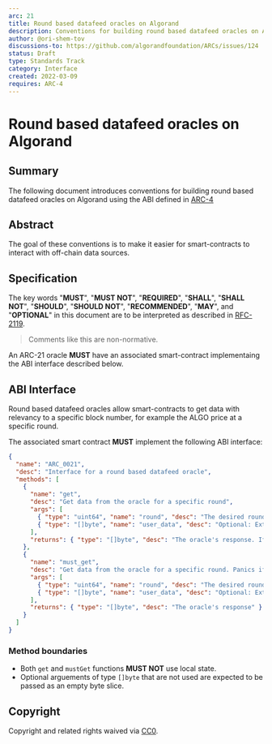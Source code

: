 ```yaml
---
arc: 21
title: Round based datafeed oracles on Algorand
description: Conventions for building round based datafeed oracles on Algorand
author: @ori-shem-tov
discussions-to: https://github.com/algorandfoundation/ARCs/issues/124
status: Draft
type: Standards Track
category: Interface
created: 2022-03-09
requires: ARC-4
---
```


# Round based datafeed oracles on Algorand

## Summary

The following document introduces conventions for building round based datafeed oracles on Algorand using the ABI defined in [ARC-4](https://github.com/algorandfoundation/ARCs/blob/main/ARCs/arc-0004.md)

## Abstract

The goal of these conventions is to make it easier for smart-contracts to interact with off-chain data sources.

## Specification

The key words "**MUST**", "**MUST NOT**", "**REQUIRED**", "**SHALL**", "**SHALL NOT**", "**SHOULD**", "**SHOULD NOT**", "**RECOMMENDED**", "**MAY**", and "**OPTIONAL**" in this document are to be interpreted as described in [RFC-2119](https://www.ietf.org/rfc/rfc2119.txt).

> Comments like this are non-normative.

An ARC-21 oracle **MUST** have an associated smart-contract implementaing the ABI interface described below.

## ABI Interface

Round based datafeed oracles allow smart-contracts to get data with relevancy to a specific block number, for example the ALGO price at a specific round.

The associated smart contract **MUST** implement the following ABI interface:
```json
{
  "name": "ARC_0021",
  "desc": "Interface for a round based datafeed oracle",
  "methods": [
    {
      "name": "get",
      "desc": "Get data from the oracle for a specific round",
      "args": [
        { "type": "uint64", "name": "round", "desc": "The desired round" },
        { "type": "[]byte", "name": "user_data", "desc": "Optional: Extra data provided by the user. Pass an empty slice if not used." }
      ],
      "returns": { "type": "[]byte", "desc": "The oracle's response. If the data doesn't exist, the response is an empty slice." }
    },
    {
      "name": "must_get",
      "desc": "Get data from the oracle for a specific round. Panics if the data doesn't exist.",
      "args": [
        { "type": "uint64", "name": "round", "desc": "The desired round" },
        { "type": "[]byte", "name": "user_data", "desc": "Optional: Extra data provided by the user. Pass an empty slice if not used." }
      ],
      "returns": { "type": "[]byte", "desc": "The oracle's response" }
    }
  ]
}
```

### Method boundaries

- Both `get` and `mustGet` functions **MUST NOT** use local state.
- Optional arguements of type `[]byte` that are not used are expected to be passed as an empty byte slice.


## Copyright

Copyright and related rights waived via [CC0](https://creativecommons.org/publicdomain/zero/1.0/).
